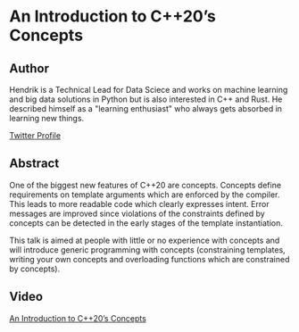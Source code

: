 # An Introduction to C++20’s Concepts

## Author

Hendrik is a Technical Lead for Data Sciece and works on machine learning and big data solutions in Python but is also interested in C++ and Rust. He described himself as a "learning enthusiast" who always gets absorbed in learning new things.

[Twitter Profile](https://twitter.com/hniemeye)

## Abstract

One of the biggest new features of C++20 are concepts. Concepts define requirements on template arguments which are enforced by the compiler. This leads to more readable code which clearly expresses intent. Error messages are improved since violations of the constraints defined by concepts can be detected in the early stages of the template instantiation.

This talk is aimed at people with little or no experience with concepts and will introduce generic programming with concepts (constraining templates, writing your own concepts and overloading functions which are constrained by concepts).

## Video

[An Introduction to C++20’s Concepts](https://youtu.be/N_kPd2OK1L8)

